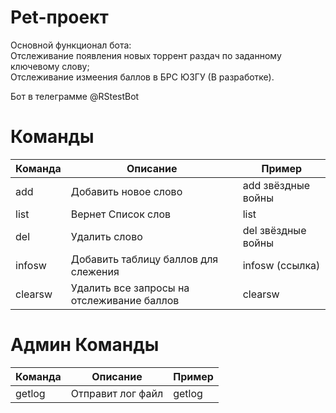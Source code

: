 # Pet-проект  
Основной функционал бота:  
Отслеживание появления новых торрент раздач по заданному ключевому слову;  
Отслеживание измеения баллов в БРС ЮЗГУ (В разработке).

Бот в телеграмме @RStestBot  
# Команды

Команда| Описание | Пример  
---- | -------------------- | --------------------
add | Добавить новое слово | add звёздные войны  
list | Вернет Список слов | list  
del | Удалить слово | del звёздные войны  
infosw | Добавить таблицу баллов для слежения | infosw (ссылка)
clearsw | Удалить все запросы на отслеживание баллов | clearsw

# Админ Команды

Команда| Описание | Пример  
---- | -------------------- | --------------------
getlog | Отправит лог файл | getlog   
